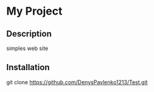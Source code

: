 # My Project
## Description
simples web site
## Installation
git clone https://github.com/DenysPavlenko1213/Test.git